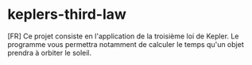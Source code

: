 # keplers-third-law
[FR] Ce projet consiste en l'application de la troisième loi de Kepler. Le programme vous permettra notamment de calculer le temps qu'un objet prendra à orbiter le soleil.
